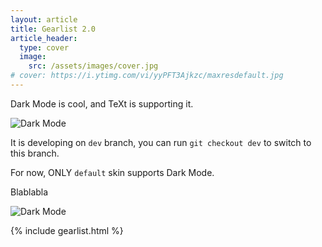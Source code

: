 ```yaml
---
layout: article
title: Gearlist 2.0
article_header:
  type: cover
  image:
    src: /assets/images/cover.jpg
# cover: https://i.ytimg.com/vi/yyPFT3Ajkzc/maxresdefault.jpg
---
```


Dark Mode is cool, and TeXt is supporting it.

![Dark Mode](https://raw.githubusercontent.com/kitian616/jekyll-TeXt-theme/master/docs/assets/images/blog/dark-mode.gif)

<!--more-->

It is developing on `dev` branch, you can run `git checkout dev` to switch to this branch.

For now, ONLY `default` skin supports Dark Mode.



<html>
<head>


<link rel="stylesheet" type="text/css" href="/assets/css/links.css">
<link rel="stylesheet" type="text/css" href="/assets/css/textdeco.css">
<link rel="stylesheet" type="text/css" href="/assets/css/enumerate.css">
<link rel="stylesheet" type="text/css" href="/assets/css/toc.css">



<!--
<style>

/*
a:link {
  text-decoration: none;
  color: red;
}

a:visited {
  text-decoration: none;
}

a:hover {
  text-decoration: underline;
}

a:active {
  text-decoration: underline;
}

*/
/* --- Numbering for Lists--- */

OL { counter-reset: item }
OL>LI { display: block }
OL>LI:before { content: counters(item, ".") " "; counter-increment: item }

/* --- Text color etc.. ---  */
      /*p { 
        font-size:14px; 
        color:#538b01; 
        font-weight:bold; 
        font-style:italic;
      }
*/
      .good {
        color: green;
      }
      .ok {
        color: orange;
      }
      .bad {
        color: red;
      }
      
      .uline {
      	text-decoration: underline;
      }


/* --- Numbering for headlines */
    body {
        counter-reset: h2counter;
    }
    h1 {
        counter-reset: h2counter;
    }
    
    h2:before {
        content: counter(h2counter) ".\0000a0\0000a0";
        counter-increment: h2counter;

    }
    
    h2 {
    	counter-reset: h3counter;
    }
    h2.nocount:before {
        content: none;
        counter-increment: none;
    }
    
    h3:before {
        content: counter(h2counter) "." counter(h3counter) ".\0000a0\0000a0";
        counter-increment: h3counter;
    }
    h3.nocount:before {
        content: none;
        counter-increment: none;
    }
    


#toc_container {
    background: #f9f9f9 none repeat scroll 0 0;
    border: 1px solid #aaa;
    display: table;
    font-size: 95%;
    margin-bottom: 1em;
    padding: 20px;
    width: auto;
    a:link: {text-decoration: none;};
}

.toc_title {
    font-weight: 700;
    text-align: center;
}

#toc_container li, #toc_container ul, #toc_container ul li{
    list-style: outside none none !important;
}

OL { counter-reset: item }
OL>LI { display: block }
OL>LI:before { content: counters(item, ".") " "; counter-increment: item }




</style>
-->

<script src="/assets/js/jquery-3.4.1.min.js"></script>
<script src="/assets/js/tocSH.js"></script>

<!--
<script src="https://ajax.googleapis.com/ajax/libs/jquery/3.4.1/jquery.min.js"></script>


<script>

$("#hide").hide();
$(document).ready(function(){
  $("#hide").click(function(){
    $("#toc_contents").hide();
    $("#hide").hide();
    $("#show").show();
  });
  $("#show").click(function(){
    $("#toc_contents").show();
     $("#hide").show();
     $("#show").hide();
  });
});


$(document).ready(function() {                                                                          
    $(toc_contents).empty();                                                            
    
    var prevH2Item = null;                                                            
    var prevH2List = null;                                                            
    
    var index = 0;                                                                    
    $("h2, h3").each(function() {                                                     
    
        //insert an anchor to jump to, from the TOC link.            
        var anchor = "<a name='" + index + "'></a>";                 
        $(this).before(anchor);                                     
        
        var li     = "<li><a href='#" + index + "'>" + $(this).text() + "</a></li>"; 
        
        if( $(this).is("h2") ){                                     
            prevH2List = $("<ol></ol>");                
            prevH2Item = $(li);                                     
            prevH2Item.append(prevH2List);                          
            prevH2Item.appendTo("#toc_contents");                        
        } else {                                                    
            prevH2List.append(li);                                  
        }                                                           
        index++;                                                    
    });                                                             
    
});                   
</script>
-->

</head>

Blablabla 

![Dark Mode](https://raw.githubusercontent.com/kitian616/jekyll-TeXt-theme/master/docs/assets/images/blog/dark-mode.gif)

<!--more-->


{% include gearlist.html %}

